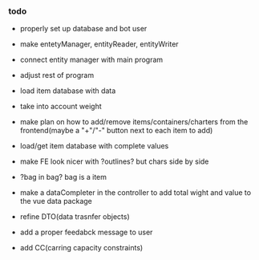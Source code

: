 ### todo

- properly set up database and bot user
- make entetyManager, entityReader, entityWriter
- connect entity manager with main program
- adjust rest of program



- load item database with data
- take into account weight


- make plan on how to add/remove items/containers/charters from the frontend(maybe a "+"/"-" button next to each item to add)

- load/get item database with complete values
- make FE look nicer with ?outlines? but chars side by side

- ?bag in bag? bag is a item
- make  a dataCompleter in the controller to add total wight and value to the vue data package

- refine DTO(data trasnfer objects)
- add a proper feedabck message to user
- add CC(carring capacity constraints)














